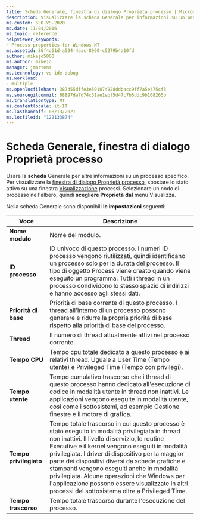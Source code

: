 ```yaml
---
title: Scheda Generale, finestra di dialogo Proprietà processo | Microsoft Docs
description: Visualizzare la scheda Generale per informazioni su un processo, tra cui il nome del modulo, l'ID processo, la priorità di base, il numero di thread, il tempo cpu, il tempo utente e il tempo trascorso.
ms.custom: SEO-VS-2020
ms.date: 11/04/2016
ms.topic: reference
helpviewer_keywords:
- Process properties for Windows NT
ms.assetid: 86f4d61d-a594-4aac-8960-c5279b4a10fd
author: mikejo5000
ms.author: mikejo
manager: jmartens
ms.technology: vs-ide-debug
ms.workload:
- multiple
ms.openlocfilehash: 387d55dffe3e591874928ddbacc9ff7a5e475cf3
ms.sourcegitcommit: 68897da7d74c31ae1ebf5d47c7b5ddc9b108265b
ms.translationtype: MT
ms.contentlocale: it-IT
ms.lasthandoff: 08/13/2021
ms.locfileid: "122133874"
---
```

# <a name="general-tab-process-properties-dialog-box"></a>Scheda Generale, finestra di dialogo Proprietà processo
Usare la **scheda** Generale per altre informazioni su un processo specifico. Per visualizzare la [finestra di dialogo Proprietà processo](../debugger/process-properties-dialog-box.md), spostare lo stato attivo su una finestra [Visualizzazione](../debugger/processes-view.md) processi. Selezionare un nodo di processo nell'albero, quindi **scegliere Proprietà** **dal** menu Visualizza.

 Nella scheda Generale sono disponibili **le impostazioni** seguenti:

|Voce|Descrizione|
|-----------|-----------------|
|**Nome modulo**|Nome del modulo.|
|**ID processo**|ID univoco di questo processo. I numeri ID processo vengono riutilizzati, quindi identificano un processo solo per la durata del processo. Il tipo di oggetto Process viene creato quando viene eseguito un programma. Tutti i thread in un processo condividono lo stesso spazio di indirizzi e hanno accesso agli stessi dati.|
|**Priorità di base**|Priorità di base corrente di questo processo. I thread all'interno di un processo possono generare e ridurre la propria priorità di base rispetto alla priorità di base del processo.|
|**Thread**|Il numero di thread attualmente attivi nel processo corrente.|
|**Tempo CPU**|Tempo cpu totale dedicato a questo processo e ai relativi thread. Uguale a User Time (Tempo utente) e Privileged Time (Tempo con privilegi).|
|**Tempo utente**|Tempo cumulativo trascorso che i thread di questo processo hanno dedicato all'esecuzione di codice in modalità utente in thread non inattivi. Le applicazioni vengono eseguite in modalità utente, così come i sottosistemi, ad esempio Gestione finestre e il motore di grafica.|
|**Tempo privilegiato**|Tempo totale trascorso in cui questo processo è stato eseguito in modalità privilegiata in thread non inattivi. Il livello di servizio, le routine Executive e il kernel vengono eseguiti in modalità privilegiata. I driver di dispositivo per la maggior parte dei dispositivi diversi da schede grafiche e stampanti vengono eseguiti anche in modalità privilegiata. Alcune operazioni che Windows per l'applicazione possono essere visualizzate in altri processi del sottosistema oltre a Privileged Time.|
|**Tempo trascorso**|Tempo totale trascorso durante l'esecuzione del processo.|